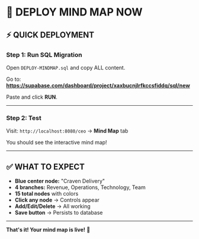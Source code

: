 # 🚀 **DEPLOY MIND MAP NOW**

## ⚡ **QUICK DEPLOYMENT**

### **Step 1: Run SQL Migration**

Open `DEPLOY-MINDMAP.sql` and copy ALL content.

Go to: **https://supabase.com/dashboard/project/xaxbucnjlrfkccsfiddq/sql/new**

Paste and click **RUN**.

---

### **Step 2: Test**

Visit: `http://localhost:8080/ceo` → **Mind Map** tab

You should see the interactive mind map!

---

## ✅ **WHAT TO EXPECT**

- **Blue center node:** "Craven Delivery"
- **4 branches:** Revenue, Operations, Technology, Team
- **15 total nodes** with colors
- **Click any node** → Controls appear
- **Add/Edit/Delete** → All working
- **Save button** → Persists to database

---

**That's it! Your mind map is live!** 🎉

